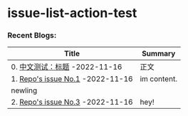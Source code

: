 # issue-list-action-test

### Recent Blogs:
<!--START_SECTION:blog-->
| Title | Summary |
| ------ | ------ |
| 0. [中文测试：标题](https://github.com/Bpazy/issue-list-action-test/issues/4) -2022-11-16 | 正文 |
| 1. [Repo's issue No.1](https://github.com/Bpazy/issue-list-action-test/issues/1) -2022-11-16 | im content. 
newling |
| 2. [Repo's issue No.3](https://github.com/Bpazy/issue-list-action-test/issues/3) -2022-11-16 | hey! |
<!--END_SECTION:blog-->

